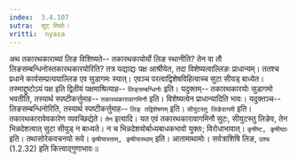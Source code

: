 ```yaml
---
index:  3.4.107
sutra:  सुट् तिथोः।
vritti:  nyasa
---
```


अथ तकारथकाराब्यां लिङ विशिष्यते-- तकारथकायोर्यो लिङ स्थानीति? तेन वा तौ लिङसम्बन्धिनोस्तकारथकारयोरिति? तत्र यद्याद्यः पक्ष आश्रीयेत, तदा विशेष्यत्वाल्लिङः प्राधान्यम्। ततश्च प्रधाने कार्यसम्प्रत्ययाल्लिङ एव सुडागमः स्यात्। एवञ्च परत्वाद्विशेषविहित्वाच्च सुटा सीयड् बाध्येत। तस्माद्दुष्टोऽयं पक्ष इति द्वितीयं पक्षमाश्रित्याह-- `लिङ्सम्बन्धिनोः` इति। यदुक्तम्-- तकारथकारयोः सुडागमो भवतीति, तस्यार्थ स्पष्टीकर्त्तुमाह-- `तकारथकारावागमिनौ` इति। विशेष्यत्वेन प्राधान्यादिति भावः। यदुक्तञ्च-- लिङसम्बन्धिनोरिति, तस्यार्थ स्पष्टीकर्त्तुमाह-- `लिङ् तद्विशेषणम्` इति। `सीयुटस्तु लिङेवागमी` इति। तकारथकारावेवकारेण व्यवच्छिद्येते। `तेन` इत्यादि। यत एवं तकारथकारावागमिनौ सुटः, सीयुटस्तु लिङेव, तेन भिन्नदेशत्वात् सुटा सीयुड् न बाध्यते। न च भिन्नदेशयोर्बाध्यबाधकभावो युक्तः; विरोधाभावात्। `कृषीष्ट, कृषीष्ठाः` इति। तथासोरेकवचनयो रूपे। `कृषीयास्ताम्, कृषीयास्थाम्` इति। आतामाथामोः। सर्वत्राशिषि लिङ, `उश्च` (1.2.32) इति कित्त्वाद्गुणाभावः॥
